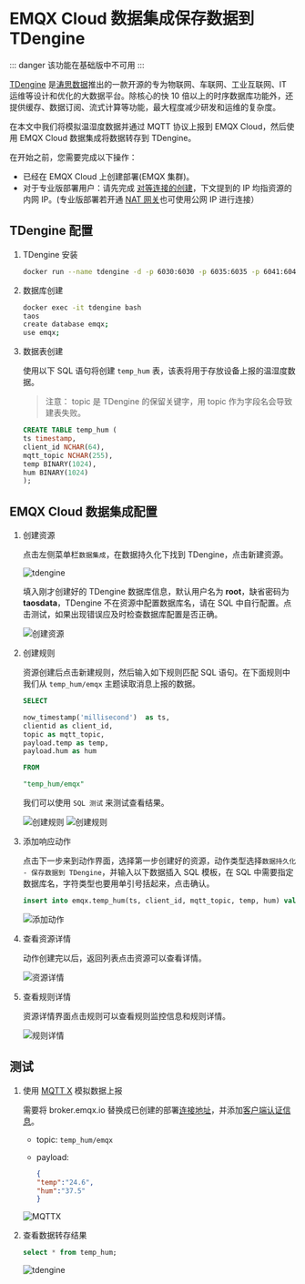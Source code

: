 # EMQX Cloud 数据集成保存数据到 TDengine

::: danger
该功能在基础版中不可用
:::

[TDengine](https://github.com/taosdata/TDengine) 是[涛思数据](https://www.taosdata.com/)推出的一款开源的专为物联网、车联网、工业互联网、IT 运维等设计和优化的大数据平台。除核心的快 10 倍以上的时序数据库功能外，还提供缓存、数据订阅、流式计算等功能，最大程度减少研发和运维的复杂度。

在本文中我们将模拟温湿度数据并通过 MQTT 协议上报到 EMQX Cloud，然后使用 EMQX Cloud 数据集成将数据转存到 TDengine。

在开始之前，您需要完成以下操作：

* 已经在 EMQX Cloud 上创建部署(EMQX 集群)。
* 对于专业版部署用户：请先完成 [对等连接的创建](../deployments/vpc_peering.md)，下文提到的 IP 均指资源的内网 IP。(专业版部署若开通 [NAT 网关](../vas/nat-gateway.md)也可使用公网 IP 进行连接）

<LazyIframeVideo vendor="bilibili" src="https://player.bilibili.com/player.html?aid=769840539&bvid=BV1Er4y1V7UC&cid=741804407&page=1" />

## TDengine 配置

1. TDengine 安装

   ```bash
   docker run --name tdengine -d -p 6030:6030 -p 6035:6035 -p 6041:6041 -p 6030-6040:6030-6040/udp tdengine/tdengine
   ```

2. 数据库创建

   ```bash
   docker exec -it tdengine bash
   taos
   create database emqx;
   use emqx;
   ```

3. 数据表创建

   使用以下 SQL 语句将创建 `temp_hum` 表，该表将用于存放设备上报的温湿度数据。

   > 注意： topic 是 TDengine 的保留关键字，用 topic 作为字段名会导致建表失败。

   ```sql
   CREATE TABLE temp_hum (
   ts timestamp,
   client_id NCHAR(64),
   mqtt_topic NCHAR(255),
   temp BINARY(1024),
   hum BINARY(1024)
   );
   ```

## EMQX Cloud 数据集成配置

1. 创建资源

   点击左侧菜单栏`数据集成`，在数据持久化下找到 TDengine，点击新建资源。

   ![tdengine](./_assets/data_integration_tdengine.png)

   填入刚才创建好的 TDengine 数据库信息，默认用户名为 **root**，缺省密码为 **taosdata**，TDengine 不在资源中配置数据库名，请在 SQL 中自行配置。点击测试，如果出现错误应及时检查数据库配置是否正确。

   ![创建资源](./_assets/tdengine_resource.png)

2. 创建规则

   资源创建后点击新建规则，然后输入如下规则匹配 SQL 语句。在下面规则中我们从 `temp_hum/emqx` 主题读取消息上报的数据。

   ```sql
   SELECT

   now_timestamp('millisecond')  as ts,
   clientid as client_id,
   topic as mqtt_topic,
   payload.temp as temp,
   payload.hum as hum

   FROM

   "temp_hum/emqx"
   ```

   我们可以使用 `SQL 测试` 来测试查看结果。

   ![创建规则](./_assets/tdengine_rule_1.png)
   ![创建规则](./_assets/tdengine_rule_2.png)

3. 添加响应动作

   点击下一步来到动作界面，选择第一步创建好的资源，动作类型选择`数据持久化 - 保存数据到 TDengine`，并输入以下数据插入 SQL 模板，在 SQL 中需要指定数据库名，字符类型也要用单引号括起来，点击确认。

   ```sql
   insert into emqx.temp_hum(ts, client_id, mqtt_topic, temp, hum) values (${ts}, '${client_id}', '${mqtt_topic}', '${temp}', '${hum}')
   ```

   ![添加动作](./_assets/tdengine_action.png)

4. 查看资源详情

   动作创建完以后，返回列表点击资源可以查看详情。

   ![资源详情](./_assets/tdengine_resource_details.png)

5. 查看规则详情

   资源详情界面点击规则可以查看规则监控信息和规则详情。

   ![规则详情](./_assets/tdengine_rule_details.png)

## 测试

1. 使用 [MQTT X](https://mqttx.app/) 模拟数据上报

   需要将 broker.emqx.io 替换成已创建的部署[连接地址](../deployments/view_deployment.md)，并添加[客户端认证信息](../deployments/auth.md)。
    * topic: `temp_hum/emqx`
    * payload:

      ```json
      {
      "temp":"24.6",
      "hum":"37.5"
      }
      ```

   ![MQTTX](./_assets/tdengine_mqttx.png)

2. 查看数据转存结果

   ```sql
   select * from temp_hum;
   ```

   ![tdengine](./_assets/tdengine_result.png)
